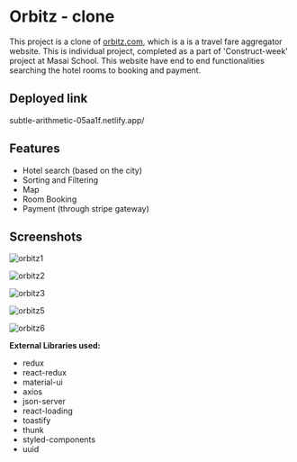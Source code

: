 # Orbitz - clone

This project is a clone of [orbitz.com](https://www.orbitz.com/), which is a  is a travel fare aggregator website.
This is individual project, completed as a part of 'Construct-week' project at Masai School. This website have end to end functionalities searching the hotel rooms to booking and payment. 


## Deployed link

subtle-arithmetic-05aa1f.netlify.app/
  
## Features
- Hotel search (based on the city)
- Sorting and Filtering
- Map
- Room Booking
- Payment (through stripe gateway)
    
## Screenshots

![orbitz1](https://user-images.githubusercontent.com/81069961/133473001-31483b43-8066-49f2-b724-ec7ab90ca5f3.png)
  
![orbitz2](https://user-images.githubusercontent.com/81069961/133473025-abd16249-2fb4-4154-a87d-a9642836eaa7.png)

![orbitz3](https://user-images.githubusercontent.com/81069961/133473089-f210be53-3f57-4ddd-abab-dbc5739f1c54.png)


![orbitz5](https://user-images.githubusercontent.com/81069961/133473147-c5573ecd-df68-492f-a8f4-305222dad5d1.png)

![orbitz6](https://user-images.githubusercontent.com/81069961/133473198-11c31b92-bf07-474f-b140-ccde5b88370d.png)
  


**External Libraries used:** 
- redux
- react-redux
- material-ui
- axios
- json-server
- react-loading
- toastify
- thunk
- styled-components
- uuid


  
